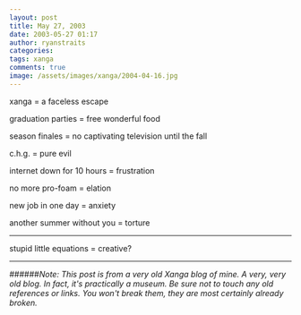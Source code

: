 ```yaml
---
layout: post
title: May 27, 2003
date: 2003-05-27 01:17
author: ryanstraits
categories:
tags: xanga
comments: true
image: /assets/images/xanga/2004-04-16.jpg
---
```

xanga = a faceless escape

<!-- break -->

graduation parties = free wonderful food

season finales = no captivating television until the fall

c.h.g. = pure evil

internet down for 10 hours = frustration

no more pro-foam = elation

new job in one day = anxiety

another summer without you = torture

***

stupid little equations = creative?

---

######*Note: This post is from a very old Xanga blog of mine. A very, very old blog. In fact, it's practically a museum. Be sure not to touch any old references or links. You won't break them, they are most certainly already broken.*